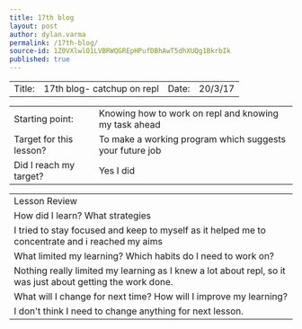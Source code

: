 ```yaml
---
title: 17th blog
layout: post
author: dylan.varma
permalink: /17th-blog/
source-id: 1Z0VXlwlO1LVBRWQGREpHPufDBhAwT5dhXUQg1BkrbIk
published: true
---
```

	

<table>
  <tr>
    <td>Title:  </td>
    <td>17th blog- catchup on repl</td>
    <td>Date:</td>
    <td>20/3/17</td>
  </tr>
</table>


<table>
  <tr>
    <td>Starting point:</td>
    <td>Knowing how to work on repl and knowing my task ahead</td>
  </tr>
  <tr>
    <td>Target for this lesson?</td>
    <td>To make a working program which suggests your future job</td>
  </tr>
  <tr>
    <td>Did I reach my target? </td>
    <td>Yes I did</td>
  </tr>
</table>


<table>
  <tr>
    <td>Lesson Review</td>
  </tr>
  <tr>
    <td>How did I learn? What strategies </td>
  </tr>
  <tr>
    <td>
I tried to stay focused and keep to myself as it helped me to concentrate and i reached my aims

</td>
  </tr>
  <tr>
    <td>What limited my learning? Which habits do I need to work on? </td>
  </tr>
  <tr>
    <td>Nothing really limited my learning as I knew a lot about repl, so it was just about getting the work done.</td>
  </tr>
  <tr>
    <td>What will I change for next time? How will I improve my learning?</td>
  </tr>
  <tr>
    <td>
I don't think I need to change anything for next lesson.</td>
  </tr>
</table>


